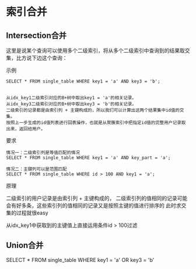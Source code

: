 
# 索引合并

## Intersection合并

这里是说某个查询可以使用多个二级索引，将从多个二级索引中查询到的结果取交集，比方说下边这个查询：


示例

	SELECT * FROM single_table WHERE key1 = 'a' AND key3 = 'b';


	从idx_key1二级索引对应的B+树中取出key1 = 'a'的相关记录。
	从idx_key3二级索引对应的B+树中取出key3 = 'b'的相关记录。
	二级索引的记录都是由索引列 + 主键构成的，所以我们可以计算出这两个结果集中id值的交集。
	按照上一步生成的id值列表进行回表操作，也就是从聚簇索引中把指定id值的完整用户记录取出来，返回给用户。


要求

	情况一：二级索引列是等值匹配的情况
	SELECT * FROM single_table WHERE key1 = 'a' AND key_part = 'a';

	情况二：主键列可以是范围匹配
	SELECT * FROM single_table WHERE id > 100 AND key1 = 'a';


原理

二级索引的用户记录是由索引列 + 主键构成的，
二级索引列的值相同的记录可能会有好多条，这些索引列的值相同的记录又是按照主键的值进行排序的
此时求交集的过程就很easy

从idx_key1中获取到的主键值上直接运用条件id > 100过滤

## Union合并

SELECT * FROM single_table WHERE key1 = 'a' OR key3 = 'b'


